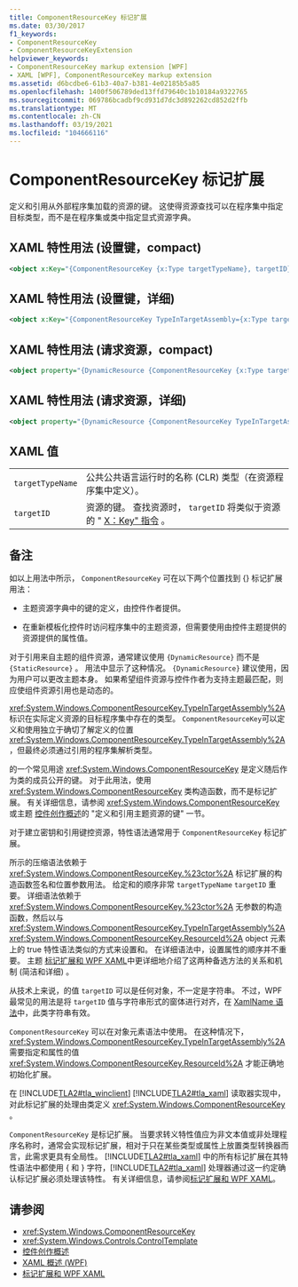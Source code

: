 ```yaml
---
title: ComponentResourceKey 标记扩展
ms.date: 03/30/2017
f1_keywords:
- ComponentResourceKey
- ComponentResourceKeyExtension
helpviewer_keywords:
- ComponentResourceKey markup extension [WPF]
- XAML [WPF], ComponentResourceKey markup extension
ms.assetid: d6bcdbe6-61b3-40a7-b381-4e02185b5a85
ms.openlocfilehash: 1400f506789ded13ffd79640c1b10184a9322765
ms.sourcegitcommit: 069786bcadbf9cd931d7dc3d892262cd852d2ffb
ms.translationtype: MT
ms.contentlocale: zh-CN
ms.lasthandoff: 03/19/2021
ms.locfileid: "104666116"
---
```

# <a name="componentresourcekey-markup-extension"></a>ComponentResourceKey 标记扩展
定义和引用从外部程序集加载的资源的键。 这使得资源查找可以在程序集中指定目标类型，而不是在程序集或类中指定显式资源字典。  
  
## <a name="xaml-attribute-usage-setting-key-compact"></a>XAML 特性用法 (设置键，compact)   
  
```xml  
<object x:Key="{ComponentResourceKey {x:Type targetTypeName}, targetID}" ... />  
```  
  
## <a name="xaml-attribute-usage-setting-key-verbose"></a>XAML 特性用法 (设置键，详细)   
  
```xml  
<object x:Key="{ComponentResourceKey TypeInTargetAssembly={x:Type targetTypeName}, ResourceID=targetID}" ... />  
```  
  
## <a name="xaml-attribute-usage-requesting-resource-compact"></a>XAML 特性用法 (请求资源，compact)   
  
```xml  
<object property="{DynamicResource {ComponentResourceKey {x:Type targetTypeName}, targetID}}" ... />  
```  
  
## <a name="xaml-attribute-usage-requesting-resource-verbose"></a>XAML 特性用法 (请求资源，详细)   
  
```xml  
<object property="{DynamicResource {ComponentResourceKey TypeInTargetAssembly={x:Type targetTypeName}, ResourceID=targetID}}" ... />  
```  
  
## <a name="xaml-values"></a>XAML 值  
  
|||  
|-|-|  
|`targetTypeName`|公共公共语言运行时的名称 (CLR) 类型（在资源程序集中定义）。|  
|`targetID`|资源的键。 查找资源时， `targetID` 将类似于资源的 " [X：Key" 指令](/dotnet/desktop-wpf/xaml-services/xkey-directive) 。|  
  
## <a name="remarks"></a>备注  
 如以上用法中所示， `ComponentResourceKey` 可在以下两个位置找到 {} 标记扩展用法：  
  
- 主题资源字典中的键的定义，由控件作者提供。  
  
- 在重新模板化控件时访问程序集中的主题资源，但需要使用由控件主题提供的资源提供的属性值。  
  
 对于引用来自主题的组件资源，通常建议使用 `{DynamicResource}` 而不是 `{StaticResource}` 。 用法中显示了这种情况。 `{DynamicResource}` 建议使用，因为用户可以更改主题本身。 如果希望组件资源与控件作者为支持主题最匹配，则应使组件资源引用也是动态的。  
  
 <xref:System.Windows.ComponentResourceKey.TypeInTargetAssembly%2A>标识在实际定义资源的目标程序集中存在的类型。 `ComponentResourceKey`可以定义和使用独立于确切了解定义的位置 <xref:System.Windows.ComponentResourceKey.TypeInTargetAssembly%2A> ，但最终必须通过引用的程序集解析类型。  
  
 的一个常见用途 <xref:System.Windows.ComponentResourceKey> 是定义随后作为类的成员公开的键。 对于此用法，使用 <xref:System.Windows.ComponentResourceKey> 类构造函数，而不是标记扩展。 有关详细信息，请参阅 <xref:System.Windows.ComponentResourceKey> 或主题 [控件创作概述](../controls/control-authoring-overview.md)的 "定义和引用主题资源的键" 一节。  
  
 对于建立密钥和引用键控资源，特性语法通常用于 `ComponentResourceKey` 标记扩展。  
  
 所示的压缩语法依赖于 <xref:System.Windows.ComponentResourceKey.%23ctor%2A> 标记扩展的构造函数签名和位置参数用法。 给定和的顺序非常 `targetTypeName` `targetID` 重要。 详细语法依赖于 <xref:System.Windows.ComponentResourceKey.%23ctor%2A> 无参数的构造函数，然后以与 <xref:System.Windows.ComponentResourceKey.TypeInTargetAssembly%2A> <xref:System.Windows.ComponentResourceKey.ResourceId%2A> object 元素上的 true 特性语法类似的方式来设置和。 在详细语法中，设置属性的顺序并不重要。 主题 [标记扩展和 WPF XAML](markup-extensions-and-wpf-xaml.md)中更详细地介绍了这两种备选方法的关系和机制 (简洁和详细) 。  
  
 从技术上来说，的值 `targetID` 可以是任何对象，不一定是字符串。 不过，WPF 最常见的用法是将 `targetID` 值与字符串形式的窗体进行对齐，在 [XamlName 语法](/dotnet/desktop-wpf/xaml-services/xamlname-grammar)中，此类字符串有效。  
  
 `ComponentResourceKey` 可以在对象元素语法中使用。 在这种情况下， <xref:System.Windows.ComponentResourceKey.TypeInTargetAssembly%2A> 需要指定和属性的值 <xref:System.Windows.ComponentResourceKey.ResourceId%2A> 才能正确地初始化扩展。  
  
 在 [!INCLUDE[TLA2#tla_winclient](../../../includes/tla2sharptla-winclient-md.md)] [!INCLUDE[TLA2#tla_xaml](../../../includes/tla2sharptla-xaml-md.md)] 读取器实现中，对此标记扩展的处理由类定义 <xref:System.Windows.ComponentResourceKey> 。  
  
 `ComponentResourceKey` 是标记扩展。 当要求转义特性值应为非文本值或非处理程序名称时，通常会实现标记扩展，相对于只在某些类型或属性上放置类型转换器而言，此需求更具有全局性。 [!INCLUDE[TLA2#tla_xaml](../../../includes/tla2sharptla-xaml-md.md)] 中的所有标记扩展在其特性语法中都使用 { 和 } 字符，[!INCLUDE[TLA2#tla_xaml](../../../includes/tla2sharptla-xaml-md.md)] 处理器通过这一约定确认标记扩展必须处理该特性。 有关详细信息，请参阅[标记扩展和 WPF XAML](markup-extensions-and-wpf-xaml.md)。  
  
## <a name="see-also"></a>请参阅

- <xref:System.Windows.ComponentResourceKey>
- <xref:System.Windows.Controls.ControlTemplate>
- [控件创作概述](../controls/control-authoring-overview.md)
- [XAML 概述 (WPF)](/dotnet/desktop-wpf/fundamentals/xaml)
- [标记扩展和 WPF XAML](markup-extensions-and-wpf-xaml.md)
